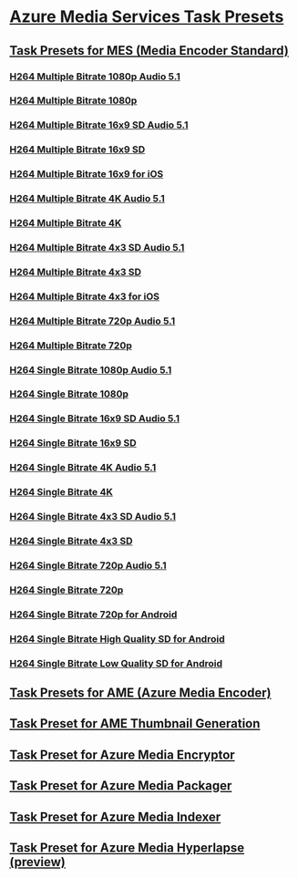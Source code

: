 # [Azure Media Services Task Presets](MediaServices/Task-Presets-for-Azure-Media-Services.md)
## [Task Presets for MES (Media Encoder Standard)](MediaServices/Task-Presets-for-MES--Media-Encoder-Standard-.md)
### [H264 Multiple Bitrate 1080p Audio 5.1](MediaServices/H264-Multiple-Bitrate-1080p-Audio-5.1.md)
### [H264 Multiple Bitrate 1080p](MediaServices/H264-Multiple-Bitrate-1080p.md)
### [H264 Multiple Bitrate 16x9 SD Audio 5.1](MediaServices/H264-Multiple-Bitrate-16x9-SD-Audio-5.1.md)
### [H264 Multiple Bitrate 16x9 SD](MediaServices/H264-Multiple-Bitrate-16x9-SD.md)
### [H264 Multiple Bitrate 16x9 for iOS](MediaServices/H264-Multiple-Bitrate-16x9-for-iOS.md)
### [H264 Multiple Bitrate 4K Audio 5.1](MediaServices/H264-Multiple-Bitrate-4K-Audio-5.1.md)
### [H264 Multiple Bitrate 4K](MediaServices/H264-Multiple-Bitrate-4K.md)
### [H264 Multiple Bitrate 4x3 SD Audio 5.1](MediaServices/H264-Multiple-Bitrate-4x3-SD-Audio-5.1.md)
### [H264 Multiple Bitrate 4x3 SD](MediaServices/H264-Multiple-Bitrate-4x3-SD.md)
### [H264 Multiple Bitrate 4x3 for iOS](MediaServices/H264-Multiple-Bitrate-4x3-for-iOS.md)
### [H264 Multiple Bitrate 720p Audio 5.1](MediaServices/H264-Multiple-Bitrate-720p-Audio-5.1.md)
### [H264 Multiple Bitrate 720p](MediaServices/H264-Multiple-Bitrate-720p.md)
### [H264 Single Bitrate 1080p Audio 5.1](MediaServices/H264-Single-Bitrate-1080p-Audio-5.1.md)
### [H264 Single Bitrate 1080p](MediaServices/H264-Single-Bitrate-1080p.md)
### [H264 Single Bitrate 16x9 SD Audio 5.1](MediaServices/H264-Single-Bitrate-16x9-SD-Audio-5.1.md)
### [H264 Single Bitrate 16x9 SD](MediaServices/H264-Single-Bitrate-16x9-SD.md)
### [H264 Single Bitrate 4K Audio 5.1](MediaServices/H264-Single-Bitrate-4K-Audio-5.1.md)
### [H264 Single Bitrate 4K](MediaServices/H264-Single-Bitrate-4K.md)
### [H264 Single Bitrate 4x3 SD Audio 5.1](MediaServices/H264-Single-Bitrate-4x3-SD-Audio-5.1.md)
### [H264 Single Bitrate 4x3 SD](MediaServices/H264-Single-Bitrate-4x3-SD.md)
### [H264 Single Bitrate 720p Audio 5.1](MediaServices/H264-Single-Bitrate-720p-Audio-5.1.md)
### [H264 Single Bitrate 720p](MediaServices/H264-Single-Bitrate-720p.md)
### [H264 Single Bitrate 720p for Android](MediaServices/H264-Single-Bitrate-720p-for-Android.md)
### [H264 Single Bitrate High Quality SD for Android](MediaServices/H264-Single-Bitrate-High-Quality-SD-for-Android.md)
### [H264 Single Bitrate Low Quality SD for Android](MediaServices/H264-Single-Bitrate-Low-Quality-SD-for-Android.md)
## [Task Presets for AME (Azure Media Encoder)](MediaServices/Task-Presets-for-AME--Azure-Media-Encoder--.md)
## [Task Preset for AME Thumbnail Generation](MediaServices/Task-Preset-for-AME-Thumbnail-Generation.md)
## [Task Preset for Azure Media Encryptor](MediaServices/Task-Preset-for-Azure-Media-Encryptor.md)
## [Task Preset for Azure Media Packager](MediaServices/Task-Preset-for-Azure-Media-Packager.md)
## [Task Preset for Azure Media Indexer](MediaServices/Task-Preset-for-Azure-Media-Indexer.md)
## [Task Preset for Azure Media Hyperlapse (preview)](MediaServices/Task-Preset-for-Azure-Media-Hyperlapse--preview-.md)



